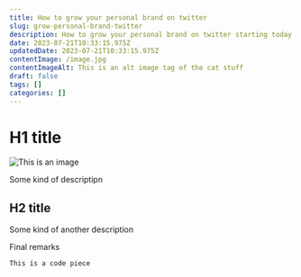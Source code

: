 ```yaml
---
title: How to grow your personal brand on twitter
slug: grow-personal-brand-twitter
description: How to grow your personal brand on twitter starting today. Fool-proof tactics to increase your following in days.
date: 2023-07-21T10:33:15.975Z
updatedDate: 2023-07-21T10:33:15.975Z
contentImage: /image.jpg
contentImageAlt: This is an alt image tag of the cat stuff
draft: false
tags: []
categories: []
---
```


# H1 title

![This is an image](/image.jpg 'This is an alt tag')

Some kind of descriptipn

## H2 title

Some kind of another description

Final remarks

`This is a code piece`
